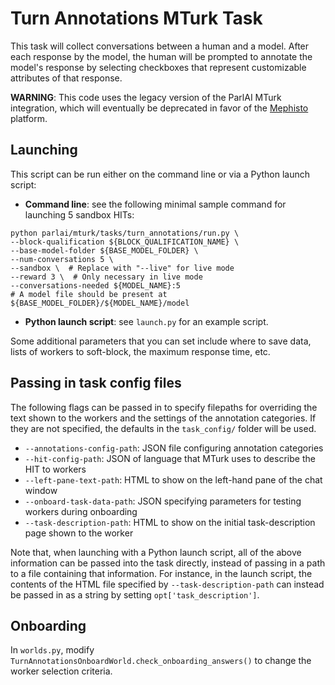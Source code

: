 # Turn Annotations MTurk Task

This task will collect conversations between a human and a model. After each response by the model, the human will be prompted to annotate the model's response by selecting  checkboxes that represent customizable attributes of that response.

**WARNING**: This code uses the legacy version of the ParlAI MTurk integration, which will eventually be deprecated in favor of the [Mephisto](https://github.com/facebookresearch/Mephisto) platform.

## Launching

This script can be run either on the command line or via a Python launch script:
- **Command line**: see the following minimal sample command for launching 5 sandbox HITs:
```
python parlai/mturk/tasks/turn_annotations/run.py \
--block-qualification ${BLOCK_QUALIFICATION_NAME} \
--base-model-folder ${BASE_MODEL_FOLDER} \
--num-conversations 5 \
--sandbox \  # Replace with "--live" for live mode
--reward 3 \  # Only necessary in live mode
--conversations-needed ${MODEL_NAME}:5
# A model file should be present at ${BASE_MODEL_FOLDER}/${MODEL_NAME}/model
```
- **Python launch script**: see `launch.py` for an example script.

Some additional parameters that you can set include where to save data, lists of workers to soft-block, the maximum response time, etc.

## Passing in task config files

The following flags can be passed in to specify filepaths for overriding the text shown to the workers and the settings of the annotation categories. If they are not specified, the defaults in the `task_config/` folder will be used.
- `--annotations-config-path`: JSON file configuring annotation categories
- `--hit-config-path`: JSON of language that MTurk uses to describe the HIT to workers
- `--left-pane-text-path`: HTML to show on the left-hand pane of the chat window
- `--onboard-task-data-path`: JSON specifying parameters for testing workers during onboarding
- `--task-description-path`: HTML to show on the initial task-description page shown to the worker

Note that, when launching with a Python launch script, all of the above information can be passed into the task directly, instead of passing in a path to a file containing that information. For instance, in the launch script, the contents of the HTML file specified by `--task-description-path` can instead be passed in as a string by setting `opt['task_description']`.

## Onboarding

In `worlds.py`, modify `TurnAnnotationsOnboardWorld.check_onboarding_answers()` to change the worker selection criteria.
